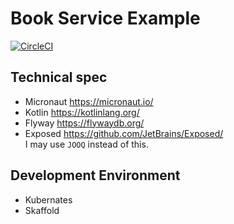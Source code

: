 # Book Service Example

[![CircleCI](https://circleci.com/gh/xirc/example-micronaut-bookman.svg?style=shield)](https://circleci.com/gh/xirc/example-micronaut-bookman)

## Technical spec
* Micronaut <https://micronaut.io/>
* Kotlin <https://kotlinlang.org/>
* Flyway <https://flywaydb.org/>
* Exposed <https://github.com/JetBrains/Exposed/>  
  I may use `JOOQ` instead of this.

## Development Environment
* Kubernates
* Skaffold